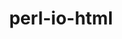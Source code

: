 ---
title: "perl-io-html"
layout: cache
categories: [package, v0.18.1]
meta: {"versions": ["1.001"], "compilers": ["gcc@=7.3.1"], "oss": ["amzn2"], "platforms": ["linux"], "targets": ["aarch64", "graviton2", "x86_64_v3", "x86_64_v4"], "stacks": ["aws-ahug", "aws-ahug-aarch64", "root"], "num_specs": 4, "num_specs_by_stack": {"aws-ahug-aarch64": 2, "root": 4, "aws-ahug": 2}}
spec_details: [{"hash": "apwttoa6brxo2jsnhq54vppl6rlb36pc", "compiler": "gcc@=7.3.1", "versions": ["1.001"], "os": "amzn2", "platform": "linux", "target": "aarch64", "variants": [], "stacks": ["aws-ahug-aarch64", "root"], "size": "-", "tarball": "https://binaries.spack.io/releases/v0.18.1/build_cache/linux-amzn2-aarch64/gcc-7.3.1/perl-io-html-1.001/linux-amzn2-aarch64-gcc-7.3.1-perl-io-html-1.001-apwttoa6brxo2jsnhq54vppl6rlb36pc.spack"}, {"hash": "nyqmyepkwkxow57ztishozdzawpc6l7g", "compiler": "gcc@=7.3.1", "versions": ["1.001"], "os": "amzn2", "platform": "linux", "target": "x86_64_v4", "variants": [], "stacks": ["root", "aws-ahug"], "size": "-", "tarball": "https://binaries.spack.io/releases/v0.18.1/build_cache/linux-amzn2-x86_64_v4/gcc-7.3.1/perl-io-html-1.001/linux-amzn2-x86_64_v4-gcc-7.3.1-perl-io-html-1.001-nyqmyepkwkxow57ztishozdzawpc6l7g.spack"}, {"hash": "xgfgrb6ghiea2mk7cqdx6uvrnebinj4z", "compiler": "gcc@=7.3.1", "versions": ["1.001"], "os": "amzn2", "platform": "linux", "target": "graviton2", "variants": [], "stacks": ["aws-ahug-aarch64", "root"], "size": "-", "tarball": "https://binaries.spack.io/releases/v0.18.1/build_cache/linux-amzn2-graviton2/gcc-7.3.1/perl-io-html-1.001/linux-amzn2-graviton2-gcc-7.3.1-perl-io-html-1.001-xgfgrb6ghiea2mk7cqdx6uvrnebinj4z.spack"}, {"hash": "qyqhcx457uj3h7mgzj557msfi77wkgqr", "compiler": "gcc@=7.3.1", "versions": ["1.001"], "os": "amzn2", "platform": "linux", "target": "x86_64_v3", "variants": [], "stacks": ["root", "aws-ahug"], "size": "-", "tarball": "https://binaries.spack.io/releases/v0.18.1/build_cache/linux-amzn2-x86_64_v3/gcc-7.3.1/perl-io-html-1.001/linux-amzn2-x86_64_v3-gcc-7.3.1-perl-io-html-1.001-qyqhcx457uj3h7mgzj557msfi77wkgqr.spack"}]
---